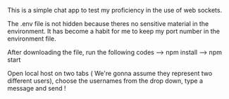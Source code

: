 This is a simple chat app to test my proficiency in the use of web sockets.

The .env file is not hidden because theres no sensitive material in the environment. 
It has become a habit for me to keep my port number in the environment file.

After downloading the file, run the following codes
--> npm install
--> npm start

Open local host on two tabs ( We're gonna assume they represent two different users), choose the usernames from the drop down, type a message and send !

